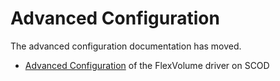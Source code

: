 # Advanced Configuration
The advanced configuration documentation has moved.

* [Advanced Configuration](https://scod.hpedev.io/flexvolume_driver/container_provider/index.html#advanced_configuration) of the FlexVolume driver on SCOD
